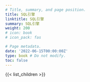 ```yaml
---
# Title, summary, and page position.
title: SQL引擎 
linktitle: SQL引擎
summary: SQL引擎 
weight: 200 
# icon: book
# icon_pack: fas

# Page metadata.
date: '2022-06-15T00:00:00Z'
type: book # Do not modify.
toc: false
---
```


{{< list_children >}}
